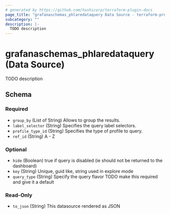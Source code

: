 ```yaml
---
# generated by https://github.com/hashicorp/terraform-plugin-docs
page_title: "grafanaschemas_phlaredataquery Data Source - terraform-provider-grafana-schemas"
subcategory: ""
description: |-
  TODO description
---
```


# grafanaschemas_phlaredataquery (Data Source)

TODO description



<!-- schema generated by tfplugindocs -->
## Schema

### Required

- `group_by` (List of String) Allows to group the results.
- `label_selector` (String) Specifies the query label selectors.
- `profile_type_id` (String) Specifies the type of profile to query.
- `ref_id` (String) A - Z

### Optional

- `hide` (Boolean) true if query is disabled (ie should not be returned to the dashboard)
- `key` (String) Unique, guid like, string used in explore mode
- `query_type` (String) Specify the query flavor
TODO make this required and give it a default

### Read-Only

- `to_json` (String) This datasource rendered as JSON


